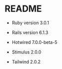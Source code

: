 # README

* Ruby version 3.0.1

* Rails version 6.1.3

* Hotwired 7.0.0-beta-5

* Stimulus 2.0.0

* Tailwind 2.0.2

